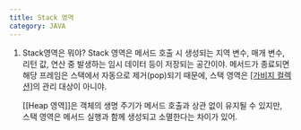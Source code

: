 ```yaml
---
title: Stack 영역
category: JAVA
---
```

1. Stack영역은 뭐야?
	Stack 영역은 메서드 호출 시 생성되는 지역 변수, 매개 변수, 리턴 값, 연산 중 발생하는 임시 데이터 등이 저장되는 공간이야. 메서드가 종료되면 해당 프레임은 스택에서 자동으로 제거(pop)되기 때문에, 스택 영역은 [[가비지 컬렉션]](GC)의 관리 대상이 아니야. 
	
	[[Heap 영역]]은 객체의 생명 주기가 메서드 호출과 상관 없이 유지될 수 있지만, 스택 영역은 메서드 실행과 함께 생성되고 소멸한다는 차이가 있어. 
